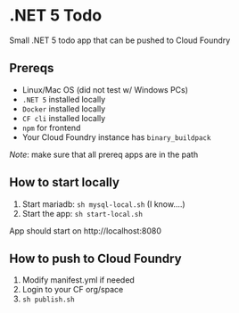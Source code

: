 # .NET 5 Todo

Small .NET 5 todo app that can be pushed to Cloud Foundry

## Prereqs
* Linux/Mac OS (did not test w/ Windows PCs)
* `.NET 5` installed locally
* `Docker` installed locally
* `CF cli` installed locally
* `npm` for frontend
* Your Cloud Foundry instance has `binary_buildpack`

*Note*: make sure that all prereq apps are in the path

## How to start locally
1. Start mariadb: `sh mysql-local.sh` (I know....)
1. Start the app: `sh start-local.sh`

App should start on http://localhost:8080

## How to push to Cloud Foundry
1. Modify manifest.yml if needed
1. Login to your CF org/space
1. `sh publish.sh`